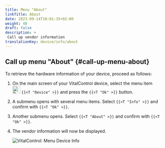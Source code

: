 ```yaml
---
title: Menu "About"
linkTitle: About
date: 2023-09-14T10:01:35+02:00
weight: 40
draft: false
description: >
 Call up vendor information
translationKey: device/info/about
---
```

## Call up menu "About" {#call-up-menu-about}

To retrieve the hardware information of your device, proceed as follows:

1. On the main screen of your VitalControl device, select the menu item <img src="/icons/device.svg" width="25" align="bottom" alt="Device" /> `{{<T "Device" >}}` and press the `{{<T "Ok" >}}` button.

2. A submenu opens with several menu items. Select `{{<T "Info" >}}` and confirm with `{{<T "Ok" >}}`.

3. Another submenu opens. Select `{{<T "About" >}}` and confirm with `{{<T "Ok" >}}`.

4. The vendor information will now be displayed.

   ![VitalControl: Menu Device Info](../images/about.png "Call up vendor information")
